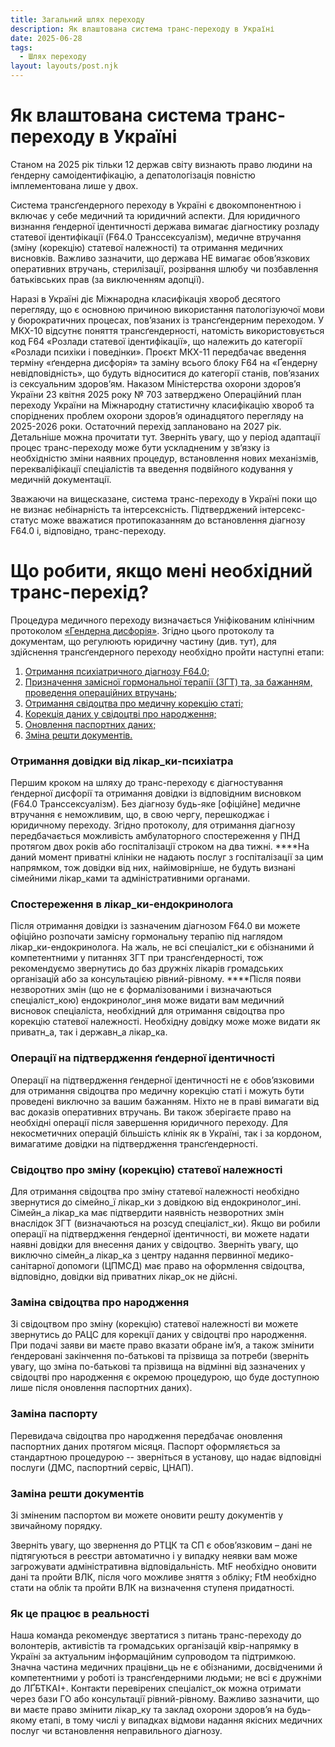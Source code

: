 ```yaml
---
title: Загальний шлях переходу
description: Як влаштована система транс-переходу в Україні
date: 2025-06-28
tags:
  - Шлях переходу
layout: layouts/post.njk
---
```


# **Як влаштована система транс-переходу в Україні**

Станом на 2025 рік тільки 12 держав світу визнають право людини на ґендерну самоідентифікацію, а депатологізація повністю імплементована лише у двох.

Система трансґендерного переходу в Україні є двокомпонентною і включає у себе медичний та юридичний аспекти. Для юридичного визнання ґендерної ідентичності держава вимагає діагностику розладу статевої ідентифікації (F64.0 Транссексуалізм), медичне втручання (зміну (корекцію) статевої належності) та отримання медичних висновків. Важливо зазначити, що держава НЕ вимагає обов’язкових оперативних втручань, стерилізації, розірвання шлюбу чи позбавлення батьківських прав (за виключенням адопції).

Наразі в Україні діє Міжнародна класифікація хвороб десятого перегляду, що є основною причиною використання патологізуючої мови у бюрократичних процесах, пов’язаних із трансґендерним переходом. У МКХ-10 відсутнє поняття трансґендерності, натомість використовується код F64 «Розлади статевої ідентифікації», що належить до категорії «Розлади психіки і поведінки». Проєкт МКХ-11 передбачає введення терміну «ґендерна дисфорія» та заміну всього блоку F64 на «Ґендерну невідповідність», що будуть відноситися до категорії станів, пов’язаних із сексуальним здоров’ям. Наказом Міністерства охорони здоров’я України 23 квітня 2025 року № 703 затверджено Операційний план переходу України на Міжнародну статистичну класифікацію хвороб та споріднених проблем охорони здоров’я одинадцятого перегляду на 2025-2026 роки. Остаточний перехід заплановано на 2027 рік. Детальніше можна прочитати тут. Зверніть увагу, що у період адаптації процес транс-переходу може бути ускладненим у зв’язку із необхідністю зміни наявних процедур, встановлення нових механізмів, перекваліфікації спеціалістів та введення подвійного кодування у медичній документації.

Зважаючи на вищесказане, система транс-переходу в Україні поки що не визнає небінарність та інтерсексність. Підтверджений інтерсекс-статус може вважатися протипоказанням до встановлення діагнозу F64.0 і, відповідно, транс-переходу.

# **Що робити, якщо мені необхідний транс-перехід?**

Процедура медичного переходу визначається Уніфікованим клінічним протоколом [«Гендерна дисфорія»](https://www.dec.gov.ua/mtd/genderna-dysforiya/). Згідно цього протоколу та документам, що регулюють юридичну частину (див. тут), для здійснення трансґендерного переходу необхідно пройти наступні етапи:

1. [Отримання психіатричного діагнозу F64.0;]()
2. [Призначення замісної гормональної терапії (ЗГТ) та, за бажанням, проведення операційних втручань;]()
3. [Отримання свідоцтва про медичну корекцію статі;]()
4. [Корекція даних у свідоцтві про народження;]()
5. [Оновлення паспортних даних;]()
6. [Зміна решти документів.]()

### **Отримання довідки від лікар_ки-психіатра**

Першим кроком на шляху до транс-переходу є діагностування ґендерної дисфорії та отримання довідки із відповідним висновком (F64.0 Транссексуалізм). Без діагнозу будь-яке [офіційне] медичне втручання є неможливим, що, в свою чергу, перешкоджає і юридичному переходу. Згідно протоколу, для отримання діагнозу передбачається можливість амбулаторного спостереження у ПНД протягом двох років або госпіталізації строком на два тижні. ****На даний момент приватні клініки не надають послуг з госпіталізації за цим напрямком, тож довідки від них, найімовірніше, не будуть визнані сімейними лікар_ками та адміністративними органами.

### **Спостереження в лікар_ки-ендокринолога**

Після отримання довідки із зазначеним діагнозом F64.0 ви можете офіційно розпочати замісну гормональну терапію під наглядом лікар_ки-ендокринолога. На жаль, не всі спеціаліст_ки є обізнаними й компетентними у питаннях ЗГТ при трансґендерності, тож рекомендуємо звернутись до баз дружніх лікарів громадських організацій або за консультацією рівний-рівному. ****Після появи незворотних змін (що не є формалізованими і визначаються спеціаліст_кою) ендокринолог_иня може видати вам медичний висновок спеціаліста, необхідний для отримання свідоцтва про корекцію статевої належності. Необхідну довідку може може видати як приватн_а, так і державн_а лікар_ка.

### **Операції на підтвердження ґендерної ідентичності**

Операції на підтвердження ґендерної ідентичності не є обов’язковими для отримання свідоцтва про медичну корекцію статі і можуть бути проведені виключно за вашим бажанням. Ніхто не в праві вимагати від вас доказів оперативних втручань. Ви також зберігаєте право на необхідні операції після завершення юридичного переходу. Для некосметичних операцій більшість клінік як в Україні, так і за кордоном, вимагатиме довідки на підтвердження трансґендерності.

### **Свідоцтво про зміну (корекцію) статевої належності**

Для отримання свідоцтва про зміну статевої належності необхідно звернутися до сімейно_ї лікар_ки з довідкою від ендокринолог_ині. Сімейн_а лікар_ка має підтвердити наявність незворотних змін внаслідок ЗГТ (визначаються на розсуд спеціаліст_ки). Якщо ви робили операції на підтвердження ґендерної ідентичності, ви можете надати наявні довідки для внесення даних у свідоцтво. Зверніть увагу, що виключно сімейн_а лікар_ка з центру надання первинної медико-санітарної допомоги (ЦПМСД) має право на оформлення свідоцтва, відповідно, довідки від приватних лікар_ок не дійсні.

### **Заміна свідоцтва про народження**

Зі свідоцтвом про зміну (корекцію) статевої належності ви можете звернутись до РАЦС для корекції даних у свідоцтві про народження. При подачі заяви ви маєте право вказати обране ім’я, а також змінити ґендеровані закінчення по-батькові та прізвища за потреби (зверніть увагу, що зміна по-батькові та прізвища на відмінні від зазначених у свідоцтві про народження є окремою процедурою, що буде доступною лише після оновлення паспортних даних).

### **Заміна паспорту**

Перевидача свідоцтва про народження передбачає оновлення паспортних даних протягом місяця. Паспорт оформляється за стандартною процедурою -- зверніться в установу, що надає відповідні послуги (ДМС, паспортний сервіс, ЦНАП).

### **Заміна решти документів**

Зі зміненим паспортом ви можете оновити решту документів у звичайному порядку.

Зверніть увагу, що звернення до РТЦК та СП є обов’язковим – дані не підтягуються в реєстри автоматично і у випадку неявки вам може загрожувати адміністративна відповідальність. MtF необхідно оновити дані та пройти ВЛК, після чого можливе зняття з обліку; FtM необхідно стати на облік та пройти ВЛК на визначення ступеня придатності.

### **Як це працює в реальності**

Наша команда рекомендує звертатися з питань транс-переходу до волонтерів, активістів та громадських організацій квір-напрямку в Україні за актуальним інформаційним супроводом та підтримкою. Значна частина медичних працівни_ць не є обізнаними, досвідченими й компетентними у роботі із трансґендерними людьми; не всі є дружніми до ЛҐБТКАІ+. Контакти перевірених спеціаліст_ок можна отримати через бази ГО або консультації рівний-рівному. Важливо зазначити, що ви маєте право змінити лікар_ку та заклад охорони здоров’я на будь-якому етапі, в тому числі у випадках відмови надання якісних медичних послуг чи встановлення неправильного діагнозу.
